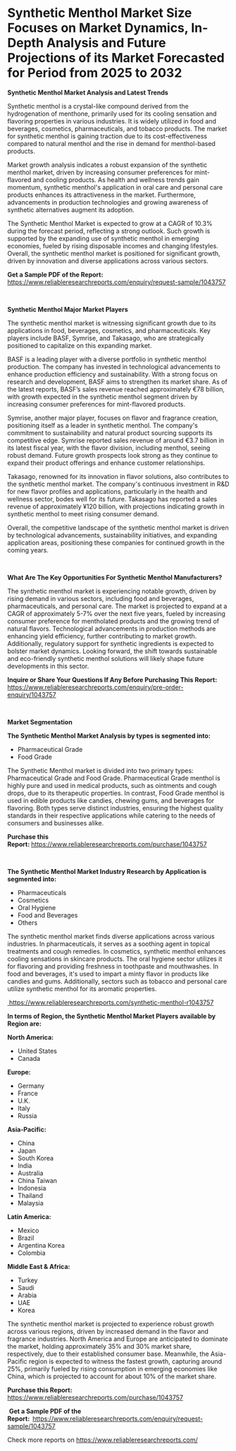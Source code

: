 <p><h1>Synthetic Menthol Market Size Focuses on Market Dynamics, In-Depth Analysis and Future Projections of its Market Forecasted for Period from 2025 to 2032</h1></p><p><strong>Synthetic Menthol Market Analysis and Latest Trends</strong></p>
<p><p>Synthetic menthol is a crystal-like compound derived from the hydrogenation of menthone, primarily used for its cooling sensation and flavoring properties in various industries. It is widely utilized in food and beverages, cosmetics, pharmaceuticals, and tobacco products. The market for synthetic menthol is gaining traction due to its cost-effectiveness compared to natural menthol and the rise in demand for menthol-based products.</p><p>Market growth analysis indicates a robust expansion of the synthetic menthol market, driven by increasing consumer preferences for mint-flavored and cooling products. As health and wellness trends gain momentum, synthetic menthol's application in oral care and personal care products enhances its attractiveness in the market. Furthermore, advancements in production technologies and growing awareness of synthetic alternatives augment its adoption.</p><p>The Synthetic Menthol Market is expected to grow at a CAGR of 10.3% during the forecast period, reflecting a strong outlook. Such growth is supported by the expanding use of synthetic menthol in emerging economies, fueled by rising disposable incomes and changing lifestyles. Overall, the synthetic menthol market is positioned for significant growth, driven by innovation and diverse applications across various sectors.</p></p>
<p><strong>Get a Sample PDF of the Report:&nbsp;</strong> <a href="https://www.reliableresearchreports.com/enquiry/request-sample/1043757?utm_campaign=3360&utm_medium=2&utm_source=Github&utm_content=ia&utm_term=02042025&utm_id=synthetic-menthol">https://www.reliableresearchreports.com/enquiry/request-sample/1043757</a></p>
<p>&nbsp;</p>
<p><strong>Synthetic Menthol Major Market Players</strong></p>
<p><p>The synthetic menthol market is witnessing significant growth due to its applications in food, beverages, cosmetics, and pharmaceuticals. Key players include BASF, Symrise, and Takasago, who are strategically positioned to capitalize on this expanding market.</p><p>BASF is a leading player with a diverse portfolio in synthetic menthol production. The company has invested in technological advancements to enhance production efficiency and sustainability. With a strong focus on research and development, BASF aims to strengthen its market share. As of the latest reports, BASF’s sales revenue reached approximately €78 billion, with growth expected in the synthetic menthol segment driven by increasing consumer preferences for mint-flavored products.</p><p>Symrise, another major player, focuses on flavor and fragrance creation, positioning itself as a leader in synthetic menthol. The company's commitment to sustainability and natural product sourcing supports its competitive edge. Symrise reported sales revenue of around €3.7 billion in its latest fiscal year, with the flavor division, including menthol, seeing robust demand. Future growth prospects look strong as they continue to expand their product offerings and enhance customer relationships.</p><p>Takasago, renowned for its innovation in flavor solutions, also contributes to the synthetic menthol market. The company's continuous investment in R&D for new flavor profiles and applications, particularly in the health and wellness sector, bodes well for its future. Takasago has reported a sales revenue of approximately ¥120 billion, with projections indicating growth in synthetic menthol to meet rising consumer demand.</p><p>Overall, the competitive landscape of the synthetic menthol market is driven by technological advancements, sustainability initiatives, and expanding application areas, positioning these companies for continued growth in the coming years.</p></p>
<p>&nbsp;</p>
<p><strong>What Are The Key Opportunities For Synthetic Menthol Manufacturers?</strong></p>
<p><p>The synthetic menthol market is experiencing notable growth, driven by rising demand in various sectors, including food and beverages, pharmaceuticals, and personal care. The market is projected to expand at a CAGR of approximately 5-7% over the next five years, fueled by increasing consumer preference for mentholated products and the growing trend of natural flavors. Technological advancements in production methods are enhancing yield efficiency, further contributing to market growth. Additionally, regulatory support for synthetic ingredients is expected to bolster market dynamics. Looking forward, the shift towards sustainable and eco-friendly synthetic menthol solutions will likely shape future developments in this sector.</p></p>
<p><strong>Inquire or Share Your Questions If Any Before Purchasing This Report:</strong> <a href="https://www.reliableresearchreports.com/enquiry/pre-order-enquiry/1043757?utm_campaign=3360&utm_medium=2&utm_source=Github&utm_content=ia&utm_term=02042025&utm_id=synthetic-menthol">https://www.reliableresearchreports.com/enquiry/pre-order-enquiry/1043757</a></p>
<p>&nbsp;</p>
<p><strong>Market Segmentation</strong></p>
<p><strong>The Synthetic Menthol Market Analysis by types is segmented into:</strong></p>
<p><ul><li>Pharmaceutical Grade</li><li>Food Grade</li></ul></p>
<p><p>The Synthetic Menthol market is divided into two primary types: Pharmaceutical Grade and Food Grade. Pharmaceutical Grade menthol is highly pure and used in medical products, such as ointments and cough drops, due to its therapeutic properties. In contrast, Food Grade menthol is used in edible products like candies, chewing gums, and beverages for flavoring. Both types serve distinct industries, ensuring the highest quality standards in their respective applications while catering to the needs of consumers and businesses alike.</p></p>
<p><strong>Purchase this Report:&nbsp;</strong><a href="https://www.reliableresearchreports.com/purchase/1043757?utm_campaign=3360&utm_medium=2&utm_source=Github&utm_content=ia&utm_term=02042025&utm_id=synthetic-menthol">https://www.reliableresearchreports.com/purchase/1043757</a></p>
<p>&nbsp;</p>
<p><strong>The Synthetic Menthol Market Industry Research by Application is segmented into:</strong></p>
<p><ul><li>Pharmaceuticals</li><li>Cosmetics</li><li>Oral Hygiene</li><li>Food and Beverages</li><li>Others</li></ul></p>
<p><p>The synthetic menthol market finds diverse applications across various industries. In pharmaceuticals, it serves as a soothing agent in topical treatments and cough remedies. In cosmetics, synthetic menthol enhances cooling sensations in skincare products. The oral hygiene sector utilizes it for flavoring and providing freshness in toothpaste and mouthwashes. In food and beverages, it's used to impart a minty flavor in products like candies and gums. Additionally, sectors such as tobacco and personal care utilize synthetic menthol for its aromatic properties.</p></p>
<p><a href="https://www.reliableresearchreports.com/synthetic-menthol-r1043757?utm_campaign=3360&utm_medium=2&utm_source=Github&utm_content=ia&utm_term=02042025&utm_id=synthetic-menthol">&nbsp;https://www.reliableresearchreports.com/synthetic-menthol-r1043757</a></p>
<p><strong>In terms of Region, the Synthetic Menthol Market Players available by Region are:</strong></p>
<p>
    <p> <strong> North America: </strong>
        <ul>
            <li>United States</li>
            <li>Canada</li>
        </ul>
        </p> 
    <p> <strong> Europe: </strong>
        <ul>
            <li>Germany</li>
            <li>France</li>
            <li>U.K.</li>
            <li>Italy</li>
            <li>Russia</li>
        </ul>
        </p> 
    <p> <strong> Asia-Pacific: </strong>
        <ul>
            <li>China</li>
            <li>Japan</li>
            <li>South Korea</li>
            <li>India</li>
            <li>Australia</li>
            <li>China Taiwan</li>
            <li>Indonesia</li>
            <li>Thailand</li>
            <li>Malaysia</li>
        </ul>
        </p> 
    <p> <strong> Latin America: </strong>
        <ul>
            <li>Mexico</li>
            <li>Brazil</li>
            <li>Argentina Korea</li>
            <li>Colombia</li>
        </ul>
        </p> 
    <p> <strong> Middle East & Africa: </strong>
        <ul>
            <li>Turkey</li>
            <li>Saudi</li>
            <li>Arabia</li>
            <li>UAE</li>
            <li>Korea</li>
        </ul>
    </p>
    </p>
<p><p>The synthetic menthol market is projected to experience robust growth across various regions, driven by increased demand in the flavor and fragrance industries. North America and Europe are anticipated to dominate the market, holding approximately 35% and 30% market share, respectively, due to their established consumer base. Meanwhile, the Asia-Pacific region is expected to witness the fastest growth, capturing around 25%, primarily fueled by rising consumption in emerging economies like China, which is projected to account for about 10% of the market share.</p></p>
<p><strong>Purchase this Report: </strong><a href="https://www.reliableresearchreports.com/purchase/1043757?utm_campaign=3360&utm_medium=2&utm_source=Github&utm_content=ia&utm_term=02042025&utm_id=synthetic-menthol">https://www.reliableresearchreports.com/purchase/1043757</a></p>
<p>&nbsp;<strong>Get a Sample PDF of the Report:&nbsp;&nbsp;</strong><a href="https://www.reliableresearchreports.com/enquiry/request-sample/1043757?utm_campaign=3360&utm_medium=2&utm_source=Github&utm_content=ia&utm_term=02042025&utm_id=synthetic-menthol">https://www.reliableresearchreports.com/enquiry/request-sample/1043757</a></p>
<p><strong></strong></p>
<p>Check more reports on <a href="https://www.reliableresearchreports.com/?utm_campaign=3360&utm_medium=2&utm_source=Github&utm_content=ia&utm_term=02042025&utm_id=synthetic-menthol">https://www.reliableresearchreports.com/</a></p>